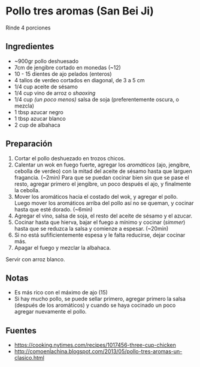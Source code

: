 Pollo tres aromas (San Bei Ji)
==============================

Rinde 4 porciones

Ingredientes
------------

- ~900gr pollo deshuesado
- 7cm de jengibre cortado en monedas (~12)
- 10 - 15 dientes de ajo pelados (enteros)
- 4 tallos de verdeo cortados en diagonal, de 3 a 5 cm
- 1/4 cup aceite de sésamo
- 1/4 cup vino de arroz o _shaoxing_
- 1/4 cup _(un poco menos)_ salsa de soja (preferentemente oscura, o mezcla)
- 1 tbsp azucar negro
- 1 tbsp azucar blanco
- 2 cup de albahaca

Preparación
-----------

1. Cortar el pollo deshuezado en trozos chicos.
2. Calentar un wok en fuego fuerte, agregar los _aromáticos_ (ajo, jengibre,
   cebolla de verdeo) con la mitad del aceite de sésamo hasta que larguen
   fragancia. (~2min)
   Para que se puedan cocinar bien sin que se pase el resto, agregar primero el
   jengibre, un poco después el ajo, y finalmente la cebolla.
3. Mover los aromáticos hacia el costado del wok, y agregar el pollo.
   Luego mover los aromáticos arriba del pollo así no se queman, y
   cocinar hasta que esté dorado. (~6min)
4. Agregar el vino, salsa de soja, el resto del aceite de sésamo y el azucar.
5. Cocinar hasta que hierva, bajar el fuego a mínimo y cocinar (_simmer_) hasta
   que se reduzca la salsa y comienze a espesar. (~20min)
6. Si no está sufificientemente espesa y le falta reducirse, dejar cocinar más.
7. Apagar el fuego y mezclar la albahaca.

Servir con arroz blanco.

Notas
-----

- Es más rico con el máximo de ajo (15)
- Si hay mucho pollo, se puede sellar primero, agregar primero la salsa (después
  de los aromáticos) y cuando se haya cocinado un poco agregar nuevamente el 
  pollo.

Fuentes
-------

* https://cooking.nytimes.com/recipes/1017456-three-cup-chicken
* http://comoenlachina.blogspot.com/2013/05/pollo-tres-aromas-un-clasico.html
